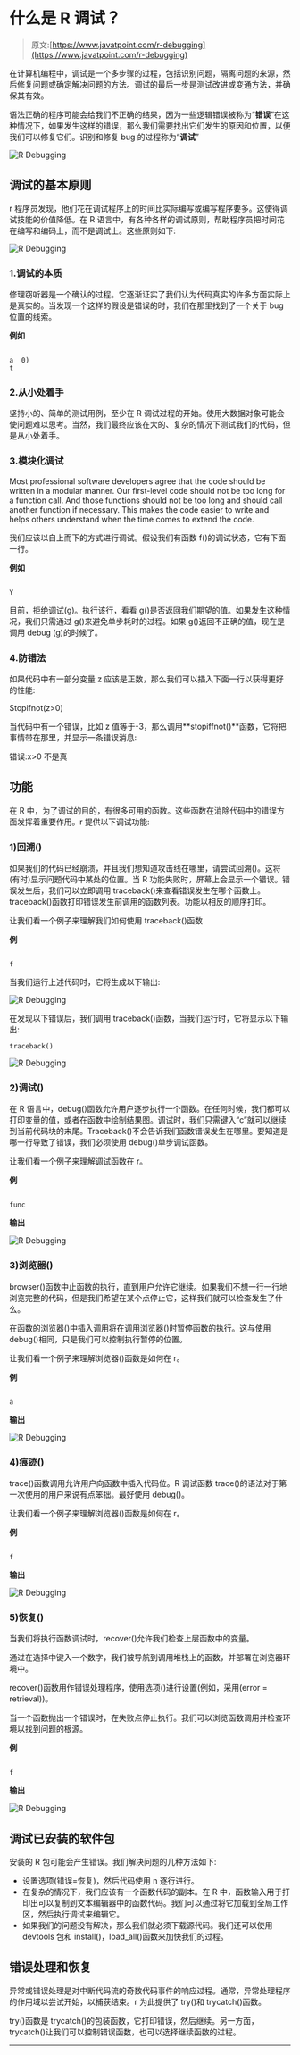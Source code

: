# 什么是 R 调试？

> 原文:[https://www.javatpoint.com/r-debugging](https://www.javatpoint.com/r-debugging)

在计算机编程中，调试是一个多步骤的过程，包括识别问题，隔离问题的来源，然后修复问题或确定解决问题的方法。调试的最后一步是测试改进或变通方法，并确保其有效。

语法正确的程序可能会给我们不正确的结果，因为一些逻辑错误被称为“**错误**”在这种情况下，如果发生这样的错误，那么我们需要找出它们发生的原因和位置，以便我们可以修复它们。识别和修复 bug 的过程称为“**调试**”

![R Debugging](../Images/cf3fc1246ba6fb0478fb87de629aa769.png)

## 调试的基本原则

r 程序员发现，他们花在调试程序上的时间比实际编写或编写程序要多。这使得调试技能的价值降低。在 R 语言中，有各种各样的调试原则，帮助程序员把时间花在编写和编码上，而不是调试上。这些原则如下:

![R Debugging](../Images/0b5e2a2d4ef0ec85bd121c61a0cad693.png)

### 1.调试的本质

修理窃听器是一个确认的过程。它逐渐证实了我们认为代码真实的许多方面实际上是真实的。当发现一个这样的假设是错误的时，我们在那里找到了一个关于 bug 位置的线索。

**例如**

```

a  0) 
t
```

### 2.从小处着手

坚持小的、简单的测试用例，至少在 R 调试过程的开始。使用大数据对象可能会使问题难以思考。当然，我们最终应该在大的、复杂的情况下测试我们的代码，但是从小处着手。

### 3.模块化调试

Most professional software developers agree that the code should be written in a modular manner. Our first-level code should not be too long for a function call. And those functions should not be too long and should call another function if necessary. This makes the code easier to write and helps others understand when the time comes to extend the code.

我们应该以自上而下的方式进行调试。假设我们有函数 f()的调试状态，它有下面一行。

**例如**

```

Y 
```

目前，拒绝调试(g)。执行该行，看看 g()是否返回我们期望的值。如果发生这种情况，我们只需通过 g()来避免单步耗时的过程。如果 g()返回不正确的值，现在是调用 debug (g)的时候了。

### 4.防错法

如果代码中有一部分变量 z 应该是正数，那么我们可以插入下面一行以获得更好的性能:

Stopifnot(z>0)

当代码中有一个错误，比如 z 值等于-3，那么调用**stopiffnot()**函数，它将把事情带在那里，并显示一条错误消息:

错误:x>0 不是真

## 功能

在 R 中，为了调试的目的，有很多可用的函数。这些函数在消除代码中的错误方面发挥着重要作用。r 提供以下调试功能:

### 1)回溯()

如果我们的代码已经崩溃，并且我们想知道攻击线在哪里，请尝试回溯()。这将(有时)显示问题代码中某处的位置。当 R 功能失败时，屏幕上会显示一个错误。错误发生后，我们可以立即调用 traceback()来查看错误发生在哪个函数上。traceback()函数打印错误发生前调用的函数列表。功能以相反的顺序打印。

让我们看一个例子来理解我们如何使用 traceback()函数

**例**

```

f 
```

当我们运行上述代码时，它将生成以下输出:

![R Debugging](../Images/af0e27ae4e78af343fb210aede3ee774.png)

在发现以下错误后，我们调用 traceback()函数，当我们运行时，它将显示以下输出:

```
traceback()

```

![R Debugging](../Images/0af7439ce4ae717ef1250530be53a6c9.png)

### 2)调试()

在 R 语言中，debug()函数允许用户逐步执行一个函数。在任何时候，我们都可以打印变量的值，或者在函数中绘制结果图。调试时，我们只需键入“c”就可以继续到当前代码块的末尾。Traceback()不会告诉我们函数错误发生在哪里。要知道是哪一行导致了错误，我们必须使用 debug()单步调试函数。

让我们看一个例子来理解调试函数在 r。

**例**

```

func
```

**输出**

![R Debugging](../Images/78ca28bb543a140d62bda4b0253dc1be.png)

### 3)浏览器()

browser()函数中止函数的执行，直到用户允许它继续。如果我们不想一行一行地浏览完整的代码，但是我们希望在某个点停止它，这样我们就可以检查发生了什么。

在函数的浏览器()中插入调用将在调用浏览器()时暂停函数的执行。这与使用 debug()相同，只是我们可以控制执行暂停的位置。

让我们看一个例子来理解浏览器()函数是如何在 r。

**例**

```

a
```

**输出**

![R Debugging](../Images/504f0e6d61d9c95c2424665ce46aa61f.png)

### 4)痕迹()

trace()函数调用允许用户向函数中插入代码位。R 调试函数 trace()的语法对于第一次使用的用户来说有点笨拙。最好使用 debug()。

让我们看一个例子来理解浏览器()函数是如何在 r。

**例**

```

f 
```

**输出**

![R Debugging](../Images/9cc016aa5877ec88238b8199c99933c0.png)

### 5)恢复()

当我们将执行函数调试时，recover()允许我们检查上层函数中的变量。

通过在选择中键入一个数字，我们被导航到调用堆栈上的函数，并部署在浏览器环境中。

recover()函数用作错误处理程序，使用选项()进行设置(例如，采用(error = retrieval))。

当一个函数抛出一个错误时，在失败点停止执行。我们可以浏览函数调用并检查环境以找到问题的根源。

**例**

```

f 
```

**输出**

![R Debugging](../Images/b02ef58f36b006a8e83daa62003f4817.png)

## 调试已安装的软件包

安装的 R 包可能会产生错误。我们解决问题的几种方法如下:

*   设置选项(错误=恢复)，然后代码使用 n 逐行进行。
*   在复杂的情况下，我们应该有一个函数代码的副本。在 R 中，函数输入用于打印出可以复制到文本编辑器中的函数代码。我们可以通过将它加载到全局工作区，然后执行调试来编辑它。
*   如果我们的问题没有解决，那么我们就必须下载源代码。我们还可以使用 devtools 包和 install()，load_all()函数来加快我们的过程。

## 错误处理和恢复

异常或错误处理是对中断代码流的奇数代码事件的响应过程。通常，异常处理程序的作用域以尝试开始，以捕获结束。r 为此提供了 try()和 trycatch()函数。

try()函数是 trycatch()的包装函数，它打印错误，然后继续。另一方面，trycatch()让我们可以控制错误函数，也可以选择继续函数的过程。

* * *